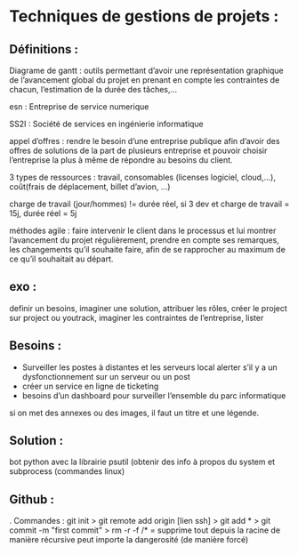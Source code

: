 # Techniques de gestions de projets :

## Définitions :

Diagrame de gantt : outils permettant d’avoir une représentation graphique de l’avancement global du projet en prenant en compte les contraintes de chacun, l’estimation de la durée des tâches,…

esn : Entreprise de service numerique

SS2I : Société de services en ingénierie informatique

appel d’offres : rendre le besoin d’une entreprise publique afin d’avoir des offres de solutions de la part de plusieurs entreprise et pouvoir choisir l’entreprise la plus à même de répondre au besoins du client.

3 types de ressources : travail, consomables (licenses logiciel, cloud,…), coût(frais de déplacement, billet d’avion, …)

charge de travail (jour/hommes) != durée réel, si 3 dev et charge de travail = 15j, durée réel = 5j

méthodes agile : faire intervenir le client dans le processus et lui montrer l’avancement du projet régulièrement, prendre en compte ses remarques, les changements qu’il souhaite faire, afin de se rapprocher au maximum de ce qu’il souhaitait au départ.

## exo :

definir un besoins, imaginer une solution, attribuer les rôles, créer le project sur project ou youtrack, imaginer les contraintes de l’entreprise, lister

## Besoins :

- Surveiller les postes à distantes et les serveurs local alerter s’il y a un dysfonctionnement sur un serveur ou un post
- créer un service en ligne de ticketing
- besoins d’un dashboard pour surveiller l’ensemble du parc informatique

si on met des annexes ou des images, il faut un titre et une légende.

## Solution :

bot python avec la librairie psutil (obtenir des info à propos du system et subprocess (commandes linux)

## Github :

. Commandes : git init > git remote add origin [lien ssh] > git add \* > git commit -m "first commit" >
rm -r -f /\* = supprime tout depuis la racine de manière récursive peut importe la dangerosité (de manière forcé)
